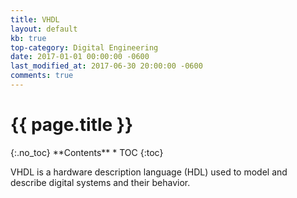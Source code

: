 ```yaml
---
title: VHDL
layout: default
kb: true
top-category: Digital Engineering
date: 2017-01-01 00:00:00 -0600
last_modified_at: 2017-06-30 20:00:00 -0600
comments: true
---
```


<h1>{{ page.title }}</h1>
{:.no_toc}
**Contents**
* TOC
{:toc}

VHDL is a hardware description language (HDL) used to model and describe digital systems and their behavior. 